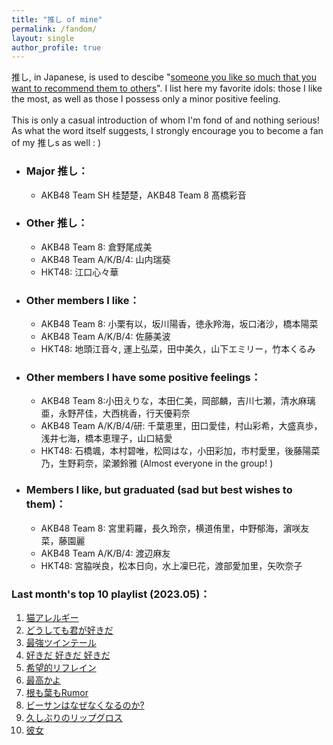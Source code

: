 ```yaml
---
title: "推し of mine"
permalink: /fandom/
layout: single
author_profile: true
---
```


推し, in Japanese, is used to descibe "[someone you like so much that you want to recommend them to others](https://ja.wikipedia.org/wiki/%E6%8E%A8%E3%81%97)". I list here my favorite idols: those I like the most, as well as those I possess only a minor positive feeling.  
\
This is only a casual introduction of whom I'm fond of and nothing serious! As what the word itself suggests, I strongly encourage you to become a fan of my 推しs as well : \)  

* ### Major 推し：  
    * AKB48 Team SH 桂楚楚，AKB48 Team 8 髙橋彩音

* ### Other 推し：  
    * AKB48 Team 8: 倉野尾成美
    * AKB48 Team A/K/B/4: 山内瑞葵  
    * HKT48: 江口心々華 

* ### Other members I like：  
    * AKB48 Team 8: 小栗有以，坂川陽香，徳永羚海，坂口渚沙，橋本陽菜
    * AKB48 Team A/K/B/4: 佐藤美波
    * HKT48: 地頭江音々, 運上弘菜，田中美久，山下エミリー，竹本くるみ

* ### Other members I have some positive feelings：  
    * AKB48 Team 8:小田えりな，本田仁美，岡部麟，吉川七瀬，清水麻璃亜，永野芹佳，大西桃香，行天優莉奈
    * AKB48 Team A/K/B/4/研: 千葉恵里，田口愛佳，村山彩希，大盛真歩，浅井七海，橋本恵理子，山口結愛
    * HKT48: 石橋颯，本村碧唯，松岡はな，小田彩加，市村愛里，後藤陽菜乃，生野莉奈，梁瀬鈴雅 (Almost everyone in the group! )
    
* ### Members I like, but graduated (sad but best wishes to them)：  
    * AKB48 Team 8: 宮里莉羅，長久玲奈，横道侑里，中野郁海，濵咲友菜，藤園麗
    * AKB48 Team A/K/B/4: 渡辺麻友
    * HKT48: 宮脇咲良，松本日向，水上凜巳花，渡部愛加里，矢吹奈子



### Last month's top 10 playlist (2023.05)：
1. [猫アレルギー](https://open.spotify.com/track/6MCAUevCAr5U5aQaJK0FOm)  
2. [どうしても君が好きだ](https://open.spotify.com/track/42UvuSbUFiEM7kW2CEkQEN)  
3. [最強ツインテール](https://open.spotify.com/track/340UFWReVkIEJRr0nfnl1Y)  
4. [好きだ 好きだ 好きだ](https://open.spotify.com/track/4oOFX9plRJ9I0XjXtLsQOb)  
5. [希望的リフレイン](https://open.spotify.com/track/635CphQ5L3dZGLPVZXTT62)  
6. [最高かよ](https://open.spotify.com/track/6wgJfy5bVOhEiKz08YaV64)  
7. [根も葉もRumor](https://open.spotify.com/track/2l0gIK1rMEDPuQUCCZ32yk)  
8. [ビーサンはなぜなくなるのか?](https://open.spotify.com/track/2ojcS6okURPeumd5OZ1bb9)  
9. [久しぶりのリップグロス](https://open.spotify.com/track/6aUuSvVGMMHL15v4d2qWie)  
10. [彼女](https://open.spotify.com/track/756IqF25nTtb4ycuqnEXB1)  
